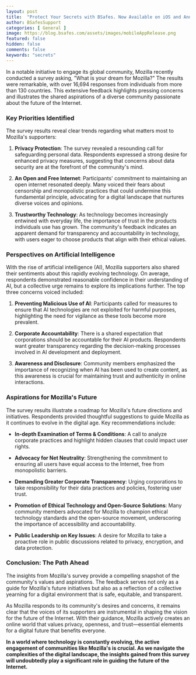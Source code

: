 ```yaml
---
layout: post
title:  "Protect Your Secrets with BSafes. Now Available on iOS and Android!"
author: BSafesSupport
categories: [ General ]
image: https://blog.bsafes.com/assets/images/mobileAppRelease.png
featured: false 
hidden: false
comments: false
keywords: "secrets"
---
```


In a notable initiative to engage its global community, Mozilla recently conducted a survey asking, "What is your dream for Mozilla?" The results were remarkable, with over 16,694 responses from individuals from more than 130 countries. This extensive feedback highlights pressing concerns and illustrates the shared aspirations of a diverse community passionate about the future of the Internet. 

### Key Priorities Identified

The survey results reveal clear trends regarding what matters most to Mozilla's supporters:

1. **Privacy Protection**: The survey revealed a resounding call for safeguarding personal data. Respondents expressed a strong desire for enhanced privacy measures, suggesting that concerns about data security are at the forefront of the community's mind.

2. **An Open and Free Internet**: Participants' commitment to maintaining an open internet resonated deeply. Many voiced their fears about censorship and monopolistic practices that could undermine this fundamental principle, advocating for a digital landscape that nurtures diverse voices and opinions.

3. **Trustworthy Technology**: As technology becomes increasingly entwined with everyday life, the importance of trust in the products individuals use has grown. The community's feedback indicates an apparent demand for transparency and accountability in technology, with users eager to choose products that align with their ethical values.

### Perspectives on Artificial Intelligence

With the rise of artificial intelligence (AI), Mozilla supporters also shared their sentiments about this rapidly evolving technology. On average, respondents demonstrated reasonable confidence in their understanding of AI, but a collective urge remains to explore its implications further. The top three concerns voiced included:

1. **Preventing Malicious Use of AI**: Participants called for measures to ensure that AI technologies are not exploited for harmful purposes, highlighting the need for vigilance as these tools become more prevalent.

2. **Corporate Accountability**: There is a shared expectation that corporations should be accountable for their AI products. Respondents want greater transparency regarding the decision-making processes involved in AI development and deployment.

3. **Awareness and Disclosure**: Community members emphasized the importance of recognizing when AI has been used to create content, as this awareness is crucial for maintaining trust and authenticity in online interactions.

### Aspirations for Mozilla's Future

The survey results illustrate a roadmap for Mozilla's future directions and initiatives. Respondents provided thoughtful suggestions to guide Mozilla as it continues to evolve in the digital age. Key recommendations include:

- **In-depth Examination of Terms & Conditions**: A call to analyze corporate practices and highlight hidden clauses that could impact user rights.
  
- **Advocacy for Net Neutrality**: Strengthening the commitment to ensuring all users have equal access to the Internet, free from monopolistic barriers.

- **Demanding Greater Corporate Transparency**: Urging corporations to take responsibility for their data practices and policies, fostering user trust.

- **Promotion of Ethical Technology and Open-Source Solutions**: Many community members advocated for Mozilla to champion ethical technology standards and the open-source movement, underscoring the importance of accessibility and accountability.

- **Public Leadership on Key Issues**: A desire for Mozilla to take a proactive role in public discussions related to privacy, encryption, and data protection.

### Conclusion: The Path Ahead

The insights from Mozilla's survey provide a compelling snapshot of the community's values and aspirations. The feedback serves not only as a guide for Mozilla's future initiatives but also as a reflection of a collective yearning for a digital environment that is safe, equitable, and transparent.

As Mozilla responds to its community's desires and concerns, it remains clear that the voices of its supporters are instrumental in shaping the vision for the future of the Internet. With their guidance, Mozilla actively creates an online world that values privacy, openness, and trust—essential elements for a digital future that benefits everyone.

**In a world where technology is constantly evolving, the active engagement of communities like Mozilla's is crucial. As we navigate the complexities of the digital landscape, the insights gained from this survey will undoubtedly play a significant role in guiding the future of the Internet.**
